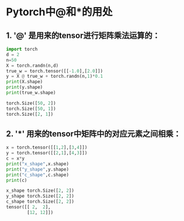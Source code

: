 # Pytorch中@和*的用处

## 1. '@' 是用来的tensor进行矩阵乘法运算的：

```python
import torch
d = 2
n=50
X = torch.randn(n,d)
true_w = torch.tensor([[-1.0],[2.0]])
y = X @ true_w + torch.randn(n,1)*0.1
print(X.shape)
print(y.shape)
print(true_w.shape)
```

```python
torch.Size([50, 2])
torch.Size([50, 1])
torch.Size([2, 1])
```

## 2. '*' 用来的tensor中矩阵中的对应元素之间相乘：

```python
x = torch.tensor([[1,2],[3,4]])
y = torch.tensor([[2,1],[4,3]])
c = x*y
print("x_shape",x.shape)
print("y_shape",y.shape)
print("c_shape",c.shape)
print(c)
```

```python
x_shape torch.Size([2, 2])
y_shape torch.Size([2, 2])
c_shape torch.Size([2, 2])
tensor([[ 2,  2],
        [12, 12]])
```



